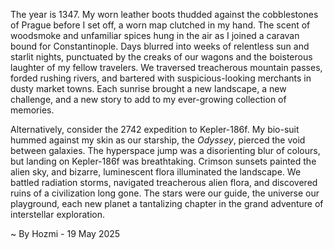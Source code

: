 
The year is 1347.  My worn leather boots thudded against the cobblestones of Prague before I set off, a worn map clutched in my hand.  The scent of woodsmoke and unfamiliar spices hung in the air as I joined a caravan bound for Constantinople.  Days blurred into weeks of relentless sun and starlit nights, punctuated by the creaks of our wagons and the boisterous laughter of my fellow travelers. We traversed treacherous mountain passes, forded rushing rivers, and bartered with suspicious-looking merchants in dusty market towns.  Each sunrise brought a new landscape, a new challenge, and a new story to add to my ever-growing collection of memories.

Alternatively, consider the 2742 expedition to Kepler-186f.  My bio-suit hummed against my skin as our starship, the *Odyssey*, pierced the void between galaxies.  The hyperspace jump was a disorienting blur of colours, but landing on Kepler-186f was breathtaking.  Crimson sunsets painted the alien sky, and bizarre, luminescent flora illuminated the landscape.   We battled radiation storms, navigated treacherous alien flora, and discovered ruins of a civilization long gone.  The stars were our guide, the universe our playground, each new planet a tantalizing chapter in the grand adventure of interstellar exploration.

~ By Hozmi - 19 May 2025
